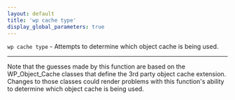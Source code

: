 ```yaml
---
layout: default
title: 'wp cache type'
display_global_parameters: true
---
```


`wp cache type` - Attempts to determine which object cache is being used.

<hr />

Note that the guesses made by this function are based on the WP_Object_Cache classes
that define the 3rd party object cache extension. Changes to those classes could render
problems with this function's ability to determine which object cache is being used.



